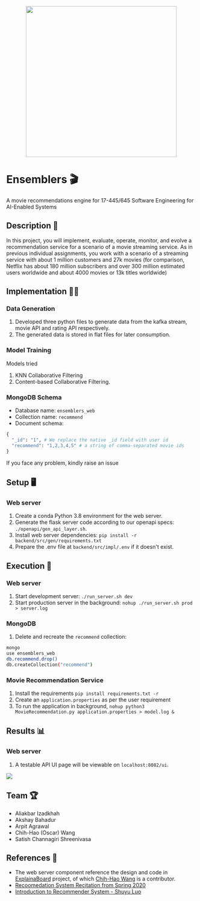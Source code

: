 <div align="center">

<p align="center"> <img src="https://github.com/cmu-seai/group-project-s22-ensemblers/blob/master/assets/ensemblers_img.png" height="400px"></p>


</div>


# Ensemblers 🎬

A movie recommendations engine for 17-445/645 Software Engineering for AI-Enabled Systems

## Description 🍿
In this project, you will implement, evaluate, operate, monitor, and evolve a recommendation service for a scenario of a movie streaming service. As in previous individual assignments, you work with a scenario of a streaming service with about 1 million customers and 27k movies (for comparison, Netflix has about 180 million subscribers and over 300 million estimated users worldwide and about 4000 movies or 13k titles worldwide)

## Implementation 👨‍🔬

### Data Generation

1) Developed three python files to generate data from the kafka stream, movie API and rating API respectively.
2) The generated data is stored in flat files for later consumption.

### Model Training

Models tried

1) KNN Collaborative Filtering 
2) Content-based Collaborative Filtering.

### MongoDB Schema
- Database name: `ensemblers_web`
- Collection name: `recommend`
- Document schema:
```python
{
  "_id": "1", # We replace the native _id field with user id
  "recommend": "1,2,3,4,5" # a string of comma-separated movie ids 
}
```

If you face any problem, kindly raise an issue

## Setup 🖥️

### Web server
1) Create a conda Python 3.8 environment for the web server.
2) Generate the flask server code according to our openapi specs: `./openapi/gen_api_layer.sh`.
3) Install web server dependencies: `pip install -r backend/src/gen/requirements.txt`
4) Prepare the .env file at `backend/src/impl/.env` if it doesn't exist.

## Execution 🐉
### Web server
1) Start development server: `./run_server.sh dev`
2) Start production server in the background: `nohup ./run_server.sh prod > server.log`

### MongoDB 
1) Delete and recreate the `recommend` collection:
```bash
mongo
use ensemblers_web
db.recommend.drop()
db.createCollection("recommend")
```

### Movie Recommendation Service

1) Install the requirements ```pip install requirements.txt -r```
2) Create an `application.properties` as per the user requirement
3) To run the application in background, ```nohup python3 MovieRecommendation.py application.properties > model.log & ```

## Results 📊

### Web server
1) A testable API UI page will be viewable on `localhost:8082/ui`.
<img src="https://github.com/cmu-seai/group-project-s22-ensemblers/blob/master/assets/postman.png">

## Team 🏆

- Aliakbar Izadkhah
- Akshay Bahadur
- Arpit Agrawal
- Chih-Hao (Oscar) Wang 
- Satish Channagiri Shreenivasa

## References 🔱
 
- The web server component reference the design and code in [ExplainaBoard](https://github.com/neulab/explainaboard_web) project, of which [Chih-Hao Wang](https://github.com/OscarWang114) is a contributor.
- [Recoomedation System Recitation from Spring 2020](https://github.com/ckaestne/seai/blob/S2020/recitations/06_Collaborative_Filtering.ipynb)
- [Introduction to Recommender System - Shuyu Luo](https://towardsdatascience.com/intro-to-recommender-system-collaborative-filtering-64a238194a26)
